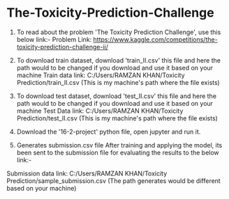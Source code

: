 # The-Toxicity-Prediction-Challenge

1. To read about the problem 'The Toxicity Prediction Challenge', use this below link:-
Problem Link: https://www.kaggle.com/competitions/the-toxicity-prediction-challenge-ii/

2. To download train dataset, download 'train_II.csv' this file and here the path would to be changed if you download and use it based on your machine
Train data link: C:/Users/RAMZAN KHAN/Toxicity Prediction/train_II.csv (This is my machine's path where the file exists)

3. To download test dataset, download 'test_II.csv' this file and here the path would to be changed if you download and use it based on your machine
Test Data link: C:/Users/RAMZAN KHAN/Toxicity Prediction/test_II.csv (This is my machine's path where the file exists)

4. Download the '16-2-project' python file, open jupyter and run it. 

5. Generates submission.csv file
After training and applying the model, its been sent to the submission file for evaluating the results to the below link:-

Submission data link: C:/Users/RAMZAN KHAN/Toxicity Prediction/sample_submission.csv (The path generates would be different based on your machine)
